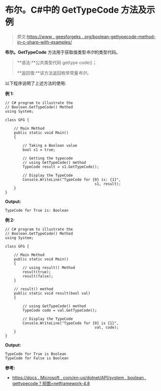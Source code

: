 # 布尔。C#中的 GetTypeCode 方法及示例

> 原文:[https://www . geesforgeks . org/boolean-gettypecode-method-in-c-sharp-with-examples/](https://www.geeksforgeeks.org/boolean-gettypecode-method-in-c-sharp-with-examples/)

**布尔。GetTypeCode** 方法用于获取值类型*布尔*的类型代码。

> **语法:**公共类型代码 gettype code()；
> 
> **返回值:**该方法返回枚举常量*布尔*。

以下程序说明了上述方法的使用:

**例 1:**

```
// C# program to illustrate the
// Boolean.GetTypeCode() Method
using System;

class GFG {

    // Main Method
    public static void Main()
    {

        // Taking a Boolean value
        bool s1 = true;

        // Getting the typecode
        // using GetTypeCode() method
        TypeCode result = s1.GetTypeCode();

        // Display the TypeCode
        Console.WriteLine("TypeCode for {0} is: {1}",
                                         s1, result);
    }
}
```

**Output:**

```
TypeCode for True is: Boolean

```

**例 2:**

```
// C# program to illustrate the
// Boolean.GetTypeCode() Method
using System;

class GFG {

    // Main Method
    public static void Main()
    {
        // using result() Method
        result(true);
        result(false);
    }

    // result() method
    public static void result(bool val)
    {

        // using GetTypeCode() method
        TypeCode code = val.GetTypeCode();

        // Display the TypeCode
        Console.WriteLine("TypeCode for {0} is {1}",
                                         val, code);
    }
}
```

**Output:**

```
TypeCode for True is Boolean
TypeCode for False is Boolean

```

**参考:**

*   [https://docs . Microsoft . com/en-us/dotnet/API/system . boolean . gettypecode？视图=netframework-4.8](https://docs.microsoft.com/en-us/dotnet/api/system.boolean.gettypecode?view=netframework-4.8)